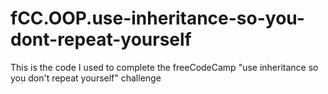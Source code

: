 # fCC.OOP.use-inheritance-so-you-dont-repeat-yourself
This is the code I used to complete the freeCodeCamp "use inheritance so you don't repeat yourself" challenge
